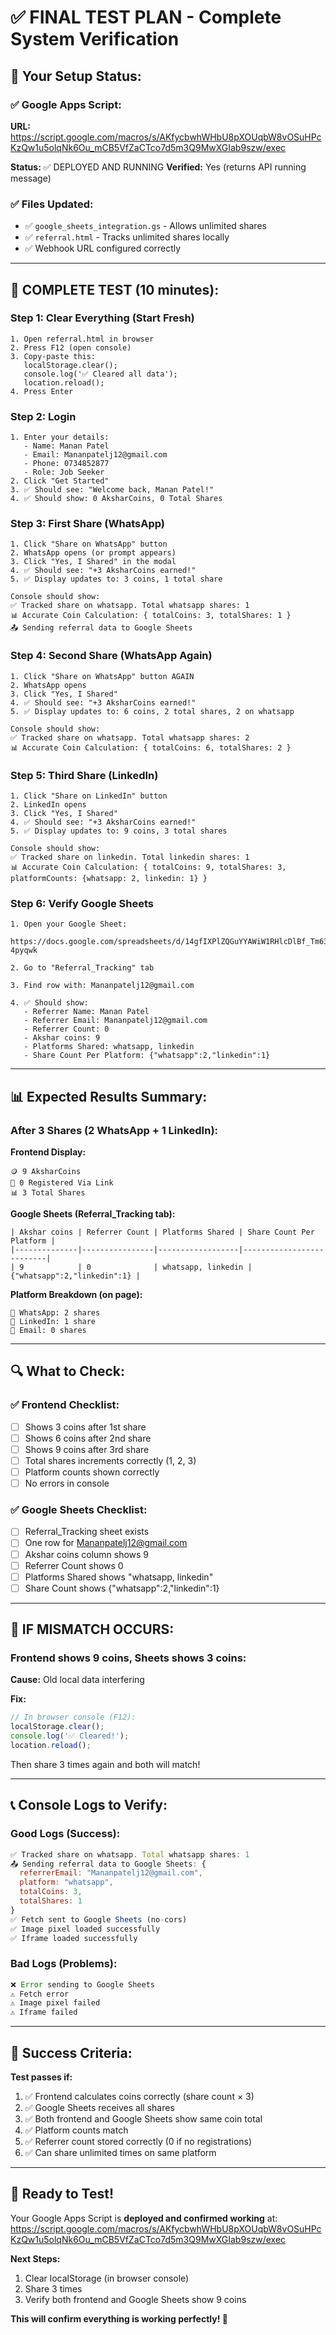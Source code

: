 # ✅ FINAL TEST PLAN - Complete System Verification

## 🎯 Your Setup Status:

### ✅ Google Apps Script:
**URL:** https://script.google.com/macros/s/AKfycbwhWHbU8pXOUqbW8vOSuHPcKzQw1u5olqNk6Ou_mCB5VfZaCTco7d5m3Q9MwXGIab9szw/exec

**Status:** ✅ DEPLOYED AND RUNNING
**Verified:** Yes (returns API running message)

### ✅ Files Updated:
- ✅ `google_sheets_integration.gs` - Allows unlimited shares
- ✅ `referral.html` - Tracks unlimited shares locally
- ✅ Webhook URL configured correctly

---

## 🧪 COMPLETE TEST (10 minutes):

### **Step 1: Clear Everything** (Start Fresh)
```
1. Open referral.html in browser
2. Press F12 (open console)
3. Copy-paste this:
   localStorage.clear(); 
   console.log('✅ Cleared all data'); 
   location.reload();
4. Press Enter
```

### **Step 2: Login**
```
1. Enter your details:
   - Name: Manan Patel
   - Email: Mananpatelj12@gmail.com
   - Phone: 0734852877
   - Role: Job Seeker
2. Click "Get Started"
3. ✅ Should see: "Welcome back, Manan Patel!"
4. ✅ Should show: 0 AksharCoins, 0 Total Shares
```

### **Step 3: First Share (WhatsApp)**
```
1. Click "Share on WhatsApp" button
2. WhatsApp opens (or prompt appears)
3. Click "Yes, I Shared" in the modal
4. ✅ Should see: "+3 AksharCoins earned!"
5. ✅ Display updates to: 3 coins, 1 total share

Console should show:
✅ Tracked share on whatsapp. Total whatsapp shares: 1
📊 Accurate Coin Calculation: { totalCoins: 3, totalShares: 1 }
📤 Sending referral data to Google Sheets
```

### **Step 4: Second Share (WhatsApp Again)**
```
1. Click "Share on WhatsApp" button AGAIN
2. WhatsApp opens
3. Click "Yes, I Shared"
4. ✅ Should see: "+3 AksharCoins earned!"
5. ✅ Display updates to: 6 coins, 2 total shares, 2 on whatsapp

Console should show:
✅ Tracked share on whatsapp. Total whatsapp shares: 2
📊 Accurate Coin Calculation: { totalCoins: 6, totalShares: 2 }
```

### **Step 5: Third Share (LinkedIn)**
```
1. Click "Share on LinkedIn" button
2. LinkedIn opens
3. Click "Yes, I Shared"
4. ✅ Should see: "+3 AksharCoins earned!"
5. ✅ Display updates to: 9 coins, 3 total shares

Console should show:
✅ Tracked share on linkedin. Total linkedin shares: 1
📊 Accurate Coin Calculation: { totalCoins: 9, totalShares: 3, platformCounts: {whatsapp: 2, linkedin: 1} }
```

### **Step 6: Verify Google Sheets**
```
1. Open your Google Sheet: 
   https://docs.google.com/spreadsheets/d/14gfIXPlZQGuYYAWiW1RHlcDlBf_Tm63JMRrJ-4pyqwk

2. Go to "Referral_Tracking" tab

3. Find row with: Mananpatelj12@gmail.com

4. ✅ Should show:
   - Referrer Name: Manan Patel
   - Referrer Email: Mananpatelj12@gmail.com
   - Referrer Count: 0
   - Akshar coins: 9
   - Platforms Shared: whatsapp, linkedin
   - Share Count Per Platform: {"whatsapp":2,"linkedin":1}
```

---

## 📊 Expected Results Summary:

### **After 3 Shares (2 WhatsApp + 1 LinkedIn):**

**Frontend Display:**
```
🪙 9 AksharCoins
👥 0 Registered Via Link
📊 3 Total Shares
```

**Google Sheets (Referral_Tracking tab):**
```
| Akshar coins | Referrer Count | Platforms Shared | Share Count Per Platform |
|--------------|----------------|------------------|--------------------------|
| 9            | 0              | whatsapp, linkedin | {"whatsapp":2,"linkedin":1} |
```

**Platform Breakdown (on page):**
```
📱 WhatsApp: 2 shares
💼 LinkedIn: 1 share
📧 Email: 0 shares
```

---

## 🔍 What to Check:

### ✅ Frontend Checklist:
- [ ] Shows 3 coins after 1st share
- [ ] Shows 6 coins after 2nd share
- [ ] Shows 9 coins after 3rd share
- [ ] Total shares increments correctly (1, 2, 3)
- [ ] Platform counts shown correctly
- [ ] No errors in console

### ✅ Google Sheets Checklist:
- [ ] Referral_Tracking sheet exists
- [ ] One row for Mananpatelj12@gmail.com
- [ ] Akshar coins column shows 9
- [ ] Referrer Count shows 0
- [ ] Platforms Shared shows "whatsapp, linkedin"
- [ ] Share Count shows {"whatsapp":2,"linkedin":1}

---

## 🚨 IF MISMATCH OCCURS:

### **Frontend shows 9 coins, Sheets shows 3 coins:**

**Cause:** Old local data interfering

**Fix:**
```javascript
// In browser console (F12):
localStorage.clear();
console.log('✅ Cleared!');
location.reload();
```

Then share 3 times again and both will match!

---

## 📞 Console Logs to Verify:

### **Good Logs (Success):**
```javascript
✅ Tracked share on whatsapp. Total whatsapp shares: 1
📤 Sending referral data to Google Sheets: {
  referrerEmail: "Mananpatelj12@gmail.com",
  platform: "whatsapp",
  totalCoins: 3,
  totalShares: 1
}
✅ Fetch sent to Google Sheets (no-cors)
✅ Image pixel loaded successfully
✅ Iframe loaded successfully
```

### **Bad Logs (Problems):**
```javascript
❌ Error sending to Google Sheets
⚠️ Fetch error
⚠️ Image pixel failed
⚠️ Iframe failed
```

---

## 🎯 Success Criteria:

**Test passes if:**
1. ✅ Frontend calculates coins correctly (share count × 3)
2. ✅ Google Sheets receives all shares
3. ✅ Both frontend and Google Sheets show same coin total
4. ✅ Platform counts match
5. ✅ Referrer count stored correctly (0 if no registrations)
6. ✅ Can share unlimited times on same platform

---

## 🚀 Ready to Test!

Your Google Apps Script is **deployed and confirmed working** at:
https://script.google.com/macros/s/AKfycbwhWHbU8pXOUqbW8vOSuHPcKzQw1u5olqNk6Ou_mCB5VfZaCTco7d5m3Q9MwXGIab9szw/exec

**Next Steps:**
1. Clear localStorage (in browser console)
2. Share 3 times
3. Verify both frontend and Google Sheets show 9 coins

**This will confirm everything is working perfectly! 🎉**
